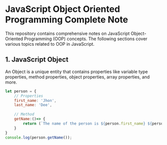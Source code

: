 

# JavaScript Object Oriented Programming Complete Note

This repository contains comprehensive notes on JavaScript Object-Oriented Programming (OOP) concepts. The following sections cover various topics related to OOP in JavaScript.

## 1. JavaScript Object

An Object is a unique entity that contains properties like variable type properties, method properties, object properties, array properties, and more.

```javascript
let person = {
    // Properties
    first_name: 'Jhon',
    last_name: 'Dee',
    
    // Method
    getName:()=> {
        return (`The name of the person is ${person.first_name} ${person.last_name}`)
    }
}
console.log(person.getName());


